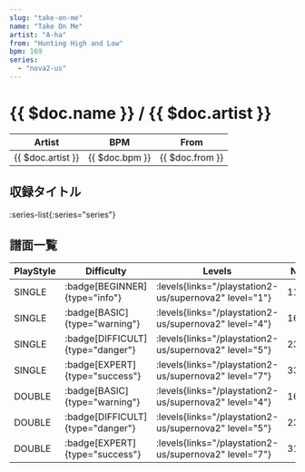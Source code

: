 ```yaml
---
slug: "take-on-me"
name: "Take On Me"
artist: "A-ha"
from: "Hunting High and Low"
bpm: 169
series:
  - "nova2-us"
---
```


# {{ $doc.name }} / {{ $doc.artist }}

|Artist|BPM|From|
|------|---|----|
|{{ $doc.artist }}|{{ $doc.bpm }}|{{ $doc.from }}|

## 収録タイトル

:series-list{:series="series"}

## 譜面一覧

|PlayStyle|Difficulty|Levels|Notes|Movie|
|---------|----------|------|-----|-----|
|SINGLE| :badge[BEGINNER]{type="info"}| :levels{links="/playstation2-us/supernova2" level="1"}|113/8||
|SINGLE| :badge[BASIC]{type="warning"}| :levels{links="/playstation2-us/supernova2" level="4"}|163/10||
|SINGLE| :badge[DIFFICULT]{type="danger"}| :levels{links="/playstation2-us/supernova2" level="5"}|238/3||
|SINGLE| :badge[EXPERT]{type="success"}| :levels{links="/playstation2-us/supernova2" level="7"}|334/0||
|DOUBLE| :badge[BASIC]{type="warning"}| :levels{links="/playstation2-us/supernova2" level="4"}|163/10||
|DOUBLE| :badge[DIFFICULT]{type="danger"}| :levels{links="/playstation2-us/supernova2" level="5"}|238/1||
|DOUBLE| :badge[EXPERT]{type="success"}| :levels{links="/playstation2-us/supernova2" level="7"}|316/4||
